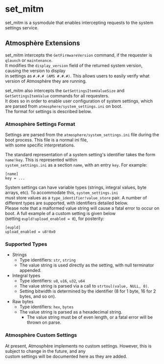 # set_mitm
set_mitm is a sysmodule that enables intercepting requests to the system settings service.

## Atmosphère Extensions

set_mitm intercepts the `GetFirmwareVersion` command, if the requester is `qlaunch` or `maintenance`.\
It modifies the `display_version` field of the returned system version, causing the version to display\
in settings as `#.#.# (AMS #.#.#)`. This allows users to easily verify what version of Atmosphère they are running.

set_mitm also intercepts the `GetSettingsItemValueSize` and `GetSettingsItemValue` commands for all requesters.\
It does so in order to enable user configuration of system settings, which are parsed from `atmosphere/system_settings.ini` on boot.\
The format for settings is described below.

### Atmosphère Settings Format

Settings are parsed from the `atmosphere/system_settings.ini` file during the boot process. This file is a normal ini file,\
with some specific interpretations.

The standard representation of a system setting's identifier takes the form `name!key`. This is represented within\
`system_settings.ini` as a section `name`, with an entry `key`. For example:

```
[name]
key = ...
```

System settings can have variable types (strings, integral values, byte arrays, etc). To accommodate this, `system_settings.ini`\
must store values as a `type_identifier!value_store` pair. A number of different types are supported, with identifiers detailed below.\
Please note that a malformed value string will cause a fatal error to occur on boot. A full example of a custom setting is given below\
(setting `eupld!upload_enabled = 0`), for posterity:

```
[eupld]
upload_enabled = u8!0x0
```

### Supported Types

* Strings
    * Type identifiers: `str`, `string`
    * The value string is used directly as the setting, with null terminator appended.
* Integral types
    * Type identifiers: `u8`, `u16`, `u32`, `u64`
    * The value string is parsed via a call to `strtoul(value, NULL, 0)`.
    * Setting bitwidth is determined by the identifier (8 for 1 byte, 16 for 2 bytes, and so on).
* Raw bytes
    * Type identifiers: `hex`, `bytes`
    * The value string is parsed as a hexadecimal string.
        * The value string must be of even length, or a fatal error will be thrown on parse.

### Atmosphère Custom Settings

At present, Atmosphère implements no custom settings. However, this is subject to change in the future, and any\
custom settings will be documented here as they are added.
